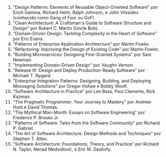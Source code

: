 1. "Design Patterns: Elements of Reusable Object-Oriented Software" por Erich Gamma, Richard Helm, Ralph Johnson, e John Vlissides (conhecido como Gang of Four ou GoF).
2. "Clean Architecture: A Craftsman's Guide to Software Structure and Design" por Robert C. Martin (Uncle Bob).
3. "Domain-Driven Design: Tackling Complexity in the Heart of Software" por Eric Evans.
4. "Patterns of Enterprise Application Architecture" por Martin Fowler.
5. "Refactoring: Improving the Design of Existing Code" por Martin Fowler.
6. "Building Microservices: Designing Fine-Grained Systems" por Sam Newman.
7. "Implementing Domain-Driven Design" por Vaughn Vernon.
8. "Release It!: Design and Deploy Production-Ready Software" por Michael T. Nygard.
9. "Enterprise Integration Patterns: Designing, Building, and Deploying Messaging Solutions" por Gregor Hohpe e Bobby Woolf.
10. "Software Architecture in Practice" por Len Bass, Paul Clements, Rick Kazman.
11. "The Pragmatic Programmer: Your Journey to Mastery" por Andrew Hunt e David Thomas.
12. "The Mythical Man-Month: Essays on Software Engineering" por Frederick P. Brooks Jr.
13. "Patterns of Software: Tales from the Software Community" por Richard P. Gabriel.
14. "The Art of Software Architecture: Design Methods and Techniques" por Stephen T. Albin.
15. "Software Architecture: Foundations, Theory, and Practice" por Richard N. Taylor, Nenad Medvidović, e Eric M. Dashofy.
